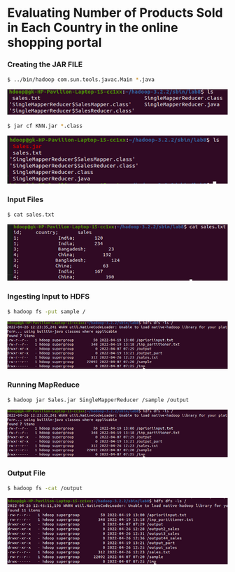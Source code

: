 
# Evaluating Number of Products Sold in Each Country in the online shopping portal



### Creating the JAR FILE
```bash
$ ../bin/hadoop com.sun.tools.javac.Main *.java
```
<img src="img/sales1.png">

```bash
$ jar cf KNN.jar *.class
```
<img src="img/sales2.png">

<br>

### Input Files
```bash
$ cat sales.txt
```

<img src="img/sales3.png">


<br>

### Ingesting Input to HDFS
```bash
$ hadoop fs -put sample /
```
<img src="img/sales6.png">

<br>

### Running MapReduce
```bash
$ hadoop jar Sales.jar SingleMapperReducer /sample /output
```
<img src="img/sales6.png">

### Output File
```bash
$ hadoop fs -cat /output

```
<img src="img/sales77.png">